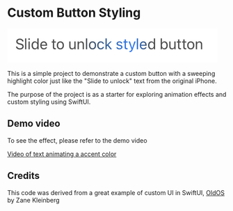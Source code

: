 # Custom Button Styling

![White Color Slide to unlock logo](./Demo/WhiteLogo.png)


This is a simple project to demonstrate a custom button with a sweeping
highlight color just like the "Slide to unlock" text from the original
iPhone.

The purpose of the project is as a starter for exploring animation effects
and custom styling using SwiftUI.

## Demo video

To see the effect, please refer to the demo video

[Video of text animating a accent color](./Demo/slide-to-unlock-style.mp4)

## Credits

This code was derived from a great example of custom UI in SwiftUI,
[OldOS](https://github.com/zzanehip/The-OldOS-Project) by Zane Kleinberg
